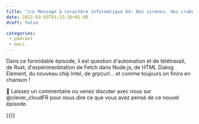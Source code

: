 ```yaml
---
title: "🇫🇷 Message à caractère informatique 64: Des sirènes, des crabes coreutils mais pas d'enclave de blu ray ?"
date: 2022-03-03T01:23:36+01:00
draft: false

categories:
 - podcast
 - maci
---
```



Dans ce formidable épisode, il est question d'automation et de télétravail, de Rust, d'expérimenbtation de Fetch dans Node.js, de HTML Dialog Element, du nouveau chip Intel, de grpcurl... et comme toujours on finira en chanson !

👋  Laissez un commentaire ou venez discuter avec nous sur @clever_cloudFR pour nous dire ce que vous avez pensé de ce nouvel épisode.


{{<youtube x2vvn0D-54k>}}